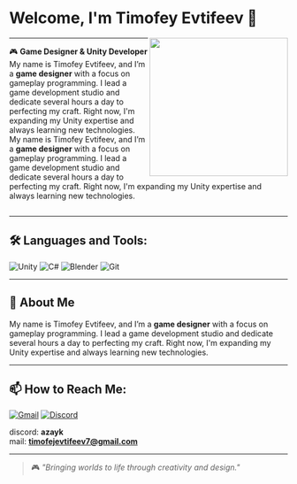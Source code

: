 # Welcome, I'm Timofey Evtifeev 👾

<img src="https://media1.tenor.com/m/NwY5ppxLs_oAAAAd/kitten-keybo.gif" align="right" width="250"/>

---

🎮 **Game Designer & Unity Developer**  
My name is Timofey Evtifeev, and I’m a **game designer** with a focus on gameplay programming. I lead a game development studio and dedicate several hours a day to perfecting my craft. Right now, I'm expanding my Unity expertise and always learning new technologies. My name is Timofey Evtifeev, and I’m a **game designer** with a focus on gameplay programming. I lead a game development studio and dedicate several hours a day to perfecting my craft. Right now, I'm expanding my Unity expertise and always learning new technologies.

<div style="clear: both;"></div>

---

## 🛠 Languages and Tools:
<p>
<img src="https://img.shields.io/badge/Unity-000000?style=for-the-badge&logo=unity&logoColor=white" alt="Unity" />
<img src="https://img.shields.io/badge/C%23-239120?style=for-the-badge&logo=csharp&logoColor=white" alt="C#" />
<img src="https://img.shields.io/badge/Blender-F5792A?style=for-the-badge&logo=blender&logoColor=white" alt="Blender" />
<img src="https://img.shields.io/badge/Git-F05032?style=for-the-badge&logo=git&logoColor=white" alt="Git" />
</p>

---

## 🧠 About Me
My name is Timofey Evtifeev, and I’m a **game designer** with a focus on gameplay programming. I lead a game development studio and dedicate several hours a day to perfecting my craft. Right now, I'm expanding my Unity expertise and always learning new technologies.

---

## 📫 How to Reach Me:

<p>
<a href="mailto:timofejevtifeev7@gmail.com"><img src="https://img.shields.io/badge/Gmail-D14836?style=for-the-badge&logo=gmail&logoColor=white" alt="Gmail"></a>
<a href="https://discordapp.com/users/azayk"><img src="https://img.shields.io/badge/Discord-7289DA?style=for-the-badge&logo=discord&logoColor=white" alt="Discord"></a>
</p>

discord: **azayk**  
mail: **timofejevtifeev7@gmail.com**

---

> 🎮 *"Bringing worlds to life through creativity and design."*
